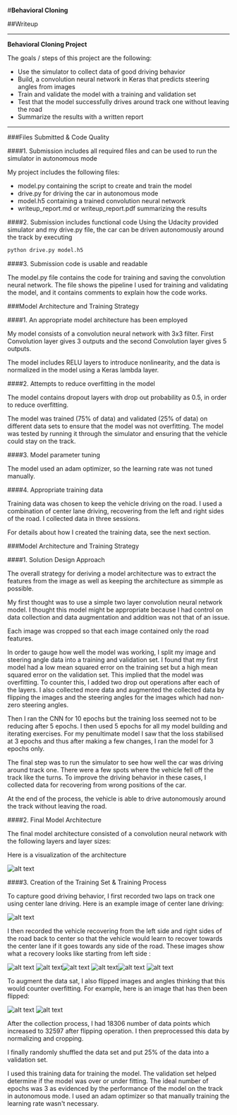 #**Behavioral Cloning** 

##Writeup

---

**Behavioral Cloning Project**

The goals / steps of this project are the following:
* Use the simulator to collect data of good driving behavior
* Build, a convolution neural network in Keras that predicts steering angles from images
* Train and validate the model with a training and validation set
* Test that the model successfully drives around track one without leaving the road
* Summarize the results with a written report


[//]: # (Image References)

[image1]: ./examples/CNN.jpg "Model Visualization"
[image2]: ./examples/Center_Lane.jpg "Center Lane"
[image3]: ./examples/r1.jpg "Recovery Image"
[image4]: ./examples/r4.jpg "Recovery Image"
[image5]: ./examples/r7.jpg "Recovery Image"
[image6]: ./examples/r10.jpg "Recovery Image"
[image7]: ./examples/r13.jpg "Recovery Image"
[image8]: ./examples/r18.jpg "Recovery Image"

[image10]: ./examples/original.jpg "Normal Image"
[image11]: ./examples/flipped.jpg "Flipped Image"

---
###Files Submitted & Code Quality

####1. Submission includes all required files and can be used to run the simulator in autonomous mode

My project includes the following files:
* model.py containing the script to create and train the model
* drive.py for driving the car in autonomous mode
* model.h5 containing a trained convolution neural network 
* writeup_report.md or writeup_report.pdf summarizing the results

####2. Submission includes functional code
Using the Udacity provided simulator and my drive.py file, the car can be driven autonomously around the track by executing 
```sh
python drive.py model.h5
```

####3. Submission code is usable and readable

The model.py file contains the code for training and saving the convolution neural network. The file shows the pipeline I used for training and validating the model, and it contains comments to explain how the code works.

###Model Architecture and Training Strategy

####1. An appropriate model architecture has been employed

My model consists of a convolution neural network with 3x3 filter. First Convolution layer gives 3 outputs and the second Convolution layer gives 5 outputs.

The model includes RELU layers to introduce nonlinearity, and the data is normalized in the model using a Keras lambda layer. 

####2. Attempts to reduce overfitting in the model

The model contains dropout layers with drop out probability as 0.5, in order to reduce overfitting. 

The model was trained (75% of data) and validated (25% of data) on different data sets to ensure that the model was not overfitting. The model was tested by running it through the simulator and ensuring that the vehicle could stay on the track.

####3. Model parameter tuning

The model used an adam optimizer, so the learning rate was not tuned manually.

####4. Appropriate training data

Training data was chosen to keep the vehicle driving on the road. I used a combination of center lane driving, recovering from the left and right sides of the road. I collected data in three sessions.

For details about how I created the training data, see the next section. 

###Model Architecture and Training Strategy

####1. Solution Design Approach

The overall strategy for deriving a model architecture was to extract the features from the image as well as keeping the architecture as simmple as possible.

My first thought was to use a simple two layer convolution neural network model. I thought this model might be appropriate because I had control on data collection and data augmentation and addition was not that of an issue. 

Each image was cropped so that each image contained only the road features.

In order to gauge how well the model was working, I split my image and steering angle data into a training and validation set. I found that my first model had a low mean squared error on the training set but a high mean squared error on the validation set. This implied that the model was overfitting. To counter this, I added two drop out operations after each of the layers. I also collected more data and augmented the collected data by flipping the images and the steering angles for the images which had non-zero steering angles.

Then I ran the CNN for 10 epochs but the training loss seemed not to be reducing after 5 epochs. I then used 5 epochs for all my model building and iterating exercises. For my penultimate model I saw that the loss stabilised at 3 epochs and thus after making a few changes, I ran the model for 3 epochs only.

The final step was to run the simulator to see how well the car was driving around track one. There were a few spots where the vehicle fell off the track like the turns. To improve the driving behavior in these cases, I collected data for recovering from wrong positions of the car.

At the end of the process, the vehicle is able to drive autonomously around the track without leaving the road.

####2. Final Model Architecture

The final model architecture consisted of a convolution neural network with the following layers and layer sizes:

Here is a visualization of the architecture

![alt text][image1]

####3. Creation of the Training Set & Training Process

To capture good driving behavior, I first recorded two laps on track one using center lane driving. Here is an example image of center lane driving:

![alt text][image2]

I then recorded the vehicle recovering from the left side and right sides of the road back to center so that the vehicle would learn to recover towards the center lane if it goes towards any side of the road. These images show what a recovery looks like starting from left side :

![alt text][image3] ![alt text][image4]![alt text][image5] ![alt text][image6]![alt text][image7]
![alt text][image8]


To augment the data sat, I also flipped images and angles thinking that this would counter overfitting. For example, here is an image that has then been flipped:

![alt text][image10]
![alt text][image11]


After the collection process, I had 18306 number of data points which increased to 32597 after flipping operation. I then preprocessed this data by normalizing and cropping.

I finally randomly shuffled the data set and put 25% of the data into a validation set. 

I used this training data for training the model. The validation set helped determine if the model was over or under fitting. The ideal number of epochs was 3 as evidenced by the performance of the model on the track in autonomous mode. I used an adam optimizer so that manually training the learning rate wasn't necessary.
